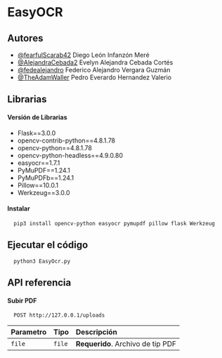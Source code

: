 
# EasyOCR

## Autores

- [@fearfulScarab42](https://www.github.com/fearfulScarab42) Diego León Infanzón Meré
- [@AlejandraCebada2](https://www.github.com/AlejandraCebada2) Evelyn Alejandra Cebada Cortés
- [@fedealejandro](https://www.github.com/fedealejandro) Federico Alejandro Vergara Guzmán
- [@TheAdamWaller](https://www.github.com/TheAdamWaller) Pedro Everardo Hernandez Valerio



## Librarias

#### Versión de Librarias

- Flask==3.0.0
- opencv-contrib-python==4.8.1.78
- opencv-python==4.8.1.78
- opencv-python-headless==4.9.0.80
- easyocr==1.7.1
- PyMuPDF==1.24.1
- PyMuPDFb==1.24.1
- Pillow==10.0.1
- Werkzeug==3.0.0


#### Instalar

```
  pip3 install opencv-python easyocr pymupdf pillow flask Werkzeug
```
## Ejecutar el código


```
  python3 EasyOcr.py
```
## API referencia

#### Subir PDF

```http
  POST http://127.0.0.1/uploads
```

| Parametro | Tipo     | Descripción                |
| :-------- | :------- | :------------------------- |
| `file` | `file` | **Requerido**. Archivo de tip PDF |


